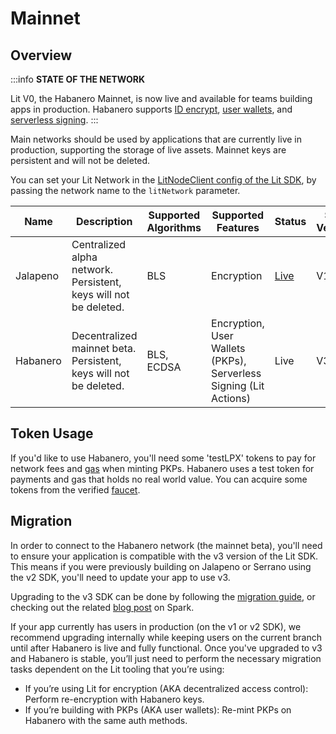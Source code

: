 # Mainnet

## Overview

:::info
**STATE OF THE NETWORK**

Lit V0, the Habanero Mainnet, is now live and available for teams building apps in production. Habanero supports [ID encrypt](../../sdk/access-control/encryption.md), [user wallets](../../sdk/wallets/intro.md), and [serverless signing](../../sdk/serverless-signing/overview.md). 
:::

Main networks should be used by applications that are currently live in production, supporting the storage of live assets. Mainnet keys are persistent and will not be deleted. 

You can set your Lit Network in the [LitNodeClient config of the Lit SDK](../../sdk/installation.md), by passing the network name to the `litNetwork` parameter.


| Name | Description | Supported Algorithms | Supported Features | Status | SDK Version | Deprecation timeline | Contracts |
| ---- | ----------- | -------------------- | ------------------ | ------ | ----------- | -------------------- | --------------- |
| Jalapeno | Centralized alpha network. Persistent, keys will not be deleted. | BLS | Encryption | [Live](https://jalapeno-status.litprotocol.com/) | V1, V2 | None | n/a |
| Habanero | Decentralized mainnet beta. Persistent, keys will not be deleted. | BLS, ECDSA | Encryption, User Wallets (PKPs), Serverless Signing (Lit Actions) | Live | V3 | TBD | [habanero](https://github.com/LIT-Protocol/networks/tree/main/habanero) | 

## Token Usage
If you'd like to use Habanero, you'll need some 'testLPX' tokens to pay for network fees and [gas](../rollup.mdx) when minting PKPs. Habanero uses a test token for payments and gas that holds no real world value. You can acquire some tokens from the verified [faucet](https://faucet.litprotocol.com/).

## Migration
In order to connect to the Habanero network (the mainnet beta), you'll need to ensure your application is compatible with the v3 version of the Lit SDK. This means if you were previously building on Jalapeno or Serrano using the v2 SDK, you'll need to update your app to use v3. 

Upgrading to the v3 SDK can be done by following the [migration guide](../../sdk/migrations/3.0.0/overview.md), or checking out the related [blog post](https://spark.litprotocol.com/cayenne-network-release-lit-js-sdk-v3/) on Spark.

If your app currently has users in production (on the v1 or v2 SDK), we recommend upgrading internally while keeping users on the current branch until after Habanero is live and fully functional. Once you've upgraded to v3 and Habanero is stable, you’ll just need to perform the necessary migration tasks dependent on the Lit tooling that you’re using:
- If you’re using Lit for encryption (AKA decentralized access control): Perform re-encryption with Habanero keys.
- If you’re building with PKPs (AKA user wallets): Re-mint PKPs on Habanero with the same auth methods.
